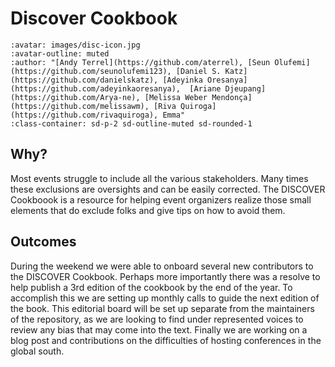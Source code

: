 # Discover Cookbook

```{article-info}
:avatar: images/disc-icon.jpg
:avatar-outline: muted
:author: "[Andy Terrel](https://github.com/aterrel), [Seun Olufemi](https://github.com/seunolufemi123), [Daniel S. Katz](https://github.com/danielskatz), [Adeyinka Oresanya](https://github.com/adeyinkaoresanya),  [Ariane Djeupang](https://github.com/Arya-ne), [Melissa Weber Mendonça](https://github.com/melissawm), [Riva Quiroga](https://github.com/rivaquiroga), Emma"
:class-container: sd-p-2 sd-outline-muted sd-rounded-1
```

## Why?

Most events struggle to include all the various stakeholders. Many times these exclusions are oversights and can be easily corrected. The DISCOVER Cookboook is a resource for helping event organizers realize those small elements that do exclude folks and give tips on how to avoid them. 

## Outcomes

During the weekend we were able to onboard several new contributors to the DISCOVER Cookbook. Perhaps more importantly there was a resolve to help publish a 3rd edition of the cookbook by the end of the year. To accomplish this we are setting up monthly calls to guide the next edition of the book. This editorial board will be set up separate from the maintainers of the repository, as we are looking to find under represented voices to review any bias that may come into the text. Finally we are working on a blog post and contributions on the difficulties of hosting conferences in the global south.
 
